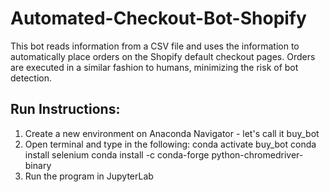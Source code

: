 # Automated-Checkout-Bot-Shopify

This bot reads information from a CSV file and uses the information to automatically place orders on the Shopify default checkout pages.
Orders are executed in a similar fashion to humans, minimizing the risk of bot detection.


## Run Instructions: 

1. Create a new environment on Anaconda Navigator - let's call it buy_bot
2. Open terminal and type in the following:
   conda activate buy_bot
   conda install selenium
   conda install -c conda-forge python-chromedriver-binary
3. Run the program in JupyterLab


